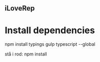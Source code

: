 ## iLoveRep

# Install dependencies
npm install typings gulp typescript --global

stå i rod:
npm install

